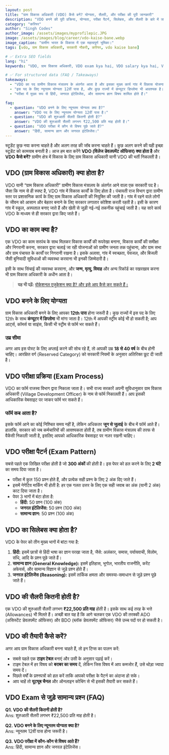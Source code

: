 ```yaml
---
layout: post
title: "ग्राम विकास अधिकारी (VDO) कैसे बनें? योग्यता, सैलरी, और परीक्षा की पूरी जानकारी"
description: "VDO बनने की पूरी प्रक्रिया, योग्यता, परीक्षा पैटर्न, सिलेबस, और सैलरी के बारे में जानें। 12वीं पास के लिए एक बेहतरीन करियर विकल्प।"
category: "करियर"
author: "Singh Codes"
author_image: /assets/images/myprofilepic.JPG 
image: /assets/images/blog/career/vdo-kaise-bane.webp
image_caption: "ग्रामीण भारत के विकास में एक महत्वपूर्ण भूमिका।"
tags: [vdo, ग्राम विकास अधिकारी, सरकारी नौकरी, करियर, vdo kaise bane]

# ✅ Extra SEO fields
lang: "hi"
keywords: "VDO, ग्राम विकास अधिकारी, VDO exam kya hai, VDO salary kya hai, VDO syllabus, VDO eligibility"

# ✅ For structured data (FAQ / Takeaways)
takeaways:
  - "VDO का पद ग्रामीण विकास मंत्रालय के अंतर्गत आता है और इसका मुख्य कार्य गांव में विकास योजनाओं को लागू करना है।"
  - "इस पद के लिए न्यूनतम योग्यता 12वीं पास है, और कुछ राज्यों में कंप्यूटर डिप्लोमा भी आवश्यक है।"
  - "परीक्षा में मुख्य रूप से हिंदी, जनरल इंटेलिजेंस, और सामान्य ज्ञान विषय शामिल होते हैं।"

faq:
  - question: "VDO बनने के लिए न्यूनतम योग्यता क्या है?"
    answer: "VDO पद के लिए न्यूनतम योग्यता 12वीं पास है।"
  - question: "VDO की शुरुआती सैलरी कितनी होती है?"
    answer: "VDO की शुरुआती सैलरी लगभग ₹22,500 प्रति माह होती है।"
  - question: "VDO परीक्षा में कौन से विषय पूछे जाते हैं?"
    answer: "हिंदी, सामान्य ज्ञान और जनरल इंटेलिजेंस।"
---
```


स्टूडेंट कुछ नया करना चाहते है और अलग तरह की जॉब करना चाहते हैं। कुछ अलग करने की यही इच्छा स्टूडेंट को कामयाब बनाती है। आज हम बात करेंगे **VDO (विलेज डेवलपमेंट ऑफिसर) क्या होता है** और **VDO कैसे बनें?** ग्रामीण क्षेत्र में विकास के लिए ग्राम विकास अधिकारी यानी VDO की भर्ती निकलती है।

## VDO (ग्राम विकास अधिकारी) क्या होता है?

VDO यानी “ग्राम विकास अधिकारी” ग्रामीण विकास मंत्रालय के अंतर्गत आने वाला एक सरकारी पद है। जैसा कि नाम से ही स्पष्ट है, VDO गांव में विकास कार्यों के लिए होता है। पंचायती राज विभाग द्वारा ग्रामीण स्तर पर प्रशासनिक कार्य के लिए ग्राम विकास अधिकारी की नियुक्ति की जाती है। गांव में रहने वाले लोगों के जीवन को आसान और बेहतर बनाने के लिए सरकार लगातार कोशिश करती रहती है। इसी के कारण गांव में स्कूल, अस्पताल बनाए जाते हैं और खेती से जुड़ी नई-नई तकनीक पहुंचाई जाती है। यह सारे कार्य VDO के माध्यम से ही सरकार द्वारा किए जाते हैं।

## VDO का काम क्या है?

एक VDO का काम सरपंच के साथ मिलकर विकास कार्यों की रूपरेखा बनाना, विकास कार्यों की समीक्षा और निगरानी करना, सरकार द्वारा चलाई जा रही योजनाओं को ग्रामीण जनता तक पहुंचाना, और ग्राम सभा और ग्राम पंचायत के कार्यों पर निगरानी रखना है। इसके अलावा, गांव में स्वच्छता, पेयजल, और बिजली जैसी बुनियादी सुविधाओं की व्यवस्था करवाना भी इनकी ज़िम्मेदारी है।

इसी के साथ सिंचाई की व्यवस्था करवाना, और **जन्म, मृत्यु, विवाह** और अन्य रिकॉर्ड का रखरखाव करना भी ग्राम विकास अधिकारी के अधीन आता है।

> **यह भी पढ़ें:** [वोकेशनल एजुकेशन क्या है? और इसे आप कैसे कर सकते हैं।](https://www.sciencehindi.in/2020/12/Vocational-courses-kya-hota-hai%20.html)

## VDO बनने के लिए योग्यता

ग्राम विकास अधिकारी बनने के लिए आपका **12th पास** होना जरूरी है। कुछ राज्यों में इस पद के लिए 12th के साथ **कंप्यूटर में डिप्लोमा** भी मांगा जाता है। 12th में आपकी स्ट्रीम कोई भी हो सकती है; आप आर्ट्स, कॉमर्स या साइंस, किसी भी स्ट्रीम से फॉर्म भर सकते हैं।

### उम्र सीमा

अगर आप इस पोस्ट के लिए अप्लाई करने की सोच रहे हैं, तो आपकी उम्र **18 से 40 वर्ष** के बीच होनी चाहिए। आरक्षित वर्ग (Reserved Category) को सरकारी नियमों के अनुसार अतिरिक्त छूट दी जाती है।

## VDO परीक्षा प्रक्रिया (Exam Process)

VDO का फॉर्म राजस्व विभाग द्वारा निकाला जाता है। सभी राज्य सरकारें अपनी सुविधानुसार ग्राम विकास अधिकारी (Village Development Officer) के नाम से फॉर्म निकालती हैं। आप इसकी आधिकारिक वेबसाइट पर जाकर फॉर्म भर सकते हैं।

### फॉर्म कब आता है?

इसके फॉर्म आने का कोई निश्चित समय नहीं है, लेकिन अधिकतर **जून से जुलाई** के बीच में फॉर्म आते हैं। हालांकि, सरकार को जब कर्मचारियों की आवश्यकता होती है, तब ग्रामीण विकास मंत्रालय की तरफ से वैकेंसी निकाली जाती है, इसलिए आपको आधिकारिक वेबसाइट पर नज़र रखनी चाहिए।

## VDO परीक्षा पैटर्न (Exam Pattern)

सबसे पहले एक लिखित परीक्षा होती है जो **300 अंकों** की होती है। इस पेपर को हल करने के लिए **2 घंटे** का समय दिया जाता है।

- परीक्षा में कुल 150 प्रश्न होते हैं, और प्रत्येक सही प्रश्न के लिए 2 अंक दिए जाते हैं।
- इसमें नेगेटिव मार्किंग भी होती है: हर एक गलत उत्तर के लिए एक सही जवाब का अंक (यानी 2 अंक) काट दिया जाता है।
- पेपर 3 भागों में बंटा होता है:
    * **हिंदी:** 50 प्रश्न (100 अंक)
    * **जनरल इंटेलिजेंस:** 50 प्रश्न (100 अंक)
    * **सामान्य ज्ञान:** 50 प्रश्न (100 अंक)

## VDO का सिलेबस क्या होता है?

VDO के पेपर को तीन मुख्य भागों में बांटा गया है:

1.  **हिंदी:** इसमें छात्रों से हिंदी भाषा का ज्ञान परखा जाता है, जैसे: अलंकार, समास, पर्यायवाची, विलोम, संधि, आदि के प्रश्न पूछे जाते हैं।
2.  **सामान्य ज्ञान (General Knowledge):** इसमें इतिहास, भूगोल, भारतीय राजनीति, करेंट अफेयर्स, और सामान्य विज्ञान से जुड़े प्रश्न होते हैं।
3.  **जनरल इंटेलिजेंस (Reasoning):** इसमें तार्किक क्षमता और समस्या-समाधान से जुड़े प्रश्न पूछे जाते हैं।

## VDO की सैलरी कितनी होती है?

एक VDO की शुरुआती सैलरी लगभग **₹22,500 प्रति माह** होती है। इसके साथ कई तरह के भत्ते (Allowances) भी मिलते हैं। अच्छी बात यह है कि आगे चलकर एक VDO की तरक्की ADO (असिस्टेंट डेवलपमेंट ऑफिसर) और BDO (ब्लॉक डेवलपमेंट ऑफिसर) जैसे उच्च पदों पर हो सकती है।

## VDO की तैयारी कैसे करें?

अगर आप ग्राम विकास अधिकारी बनना चाहते हैं, तो इन टिप्स का पालन करें:

- सबसे पहले एक **टाइम टेबल** बनाएं और उसी के अनुसार पढ़ाई करें।
- टाइम टेबल में हर विषय को **बराबर का समय** दें, लेकिन जिस विषय में आप कमजोर हैं, उसे थोड़ा ज्यादा समय दें।
- पिछले वर्षों के प्रश्नपत्रों को हल करें ताकि आपको परीक्षा के पैटर्न का अंदाजा हो सके।
- आप चाहें तो **यूट्यूब चैनल** और ऑनलाइन कोचिंग से भी इसकी तैयारी कर सकते हैं।

## VDO Exam से जुड़े सामान्य प्रश्न (FAQ)

**Q1. VDO की सैलरी कितनी होती है?**  
Ans: शुरुआती सैलरी लगभग ₹22,500 प्रति माह होती है।  

**Q2. VDO बनने के लिए न्यूनतम योग्यता क्या है?**  
Ans: न्यूनतम 12वीं पास होना जरूरी है।  

**Q3. VDO परीक्षा में कौन-कौन से विषय आते हैं?**  
Ans: हिंदी, सामान्य ज्ञान और जनरल इंटेलिजेंस।  

